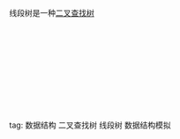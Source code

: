 线段树是一种[二叉查找树](https://github.com/AExiaoliou/learn/tree/master/AVLtree)  










<br><br><br><br><br><br><br><br><br><br>
tag: 数据结构 二叉查找树 线段树 数据结构模拟  
